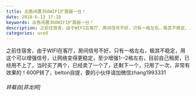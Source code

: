 ```yaml
---
title: 出售闲置360WIFI扩展器一台！
date: 2018-6-13 17:18
keywords: 出售闲置360WIFI扩展器一台！
description: 之前住宿舍，由于WIFI在客厅，房间信号不好，只有一格左右，极其不稳定，用这个可以增强信号，让网络变得更稳定，至少增强1--2格左右，目前自己租房，已经用不上了，当时买了两个，已经卖了一个了，还剩下一个，只用了一次，非常有效果的！600P转了，belton自提，要的小伙伴请加微信zhang1993331
categories: used
---
```

<td class="t_f" id="postmessage_1417650">

之前住宿舍，由于WIFI在客厅，房间信号不好，只有一格左右，极其不稳定，用这个可以增强信号，让网络变得更稳定，至少增强1--2格左右，目前自己租房，已经用不上了，当时买了两个，已经卖了一个了，还剩下一个，只用了一次，非常有效果的！600P转了，belton自提，要的小伙伴请加微信zhang1993331<img alt="" border="0" class="zoom" data-cf-modified-21a597b4ee934732a8d12de3-="" file="http://www.flw.ph/data/attachment/forum/201711/14/160434vobwf6c2mmghfwcn.jpg.thumb.jpg" id="aimg_df2F7" lazyloadthumb="1" onclick="" onmouseover="" src="http://www.flw.ph/data/attachment/forum/201711/14/160434vobwf6c2mmghfwcn.jpg.thumb.jpg"/><img alt="" border="0" class="zoom" data-cf-modified-21a597b4ee934732a8d12de3-="" file="http://www.flw.ph/data/attachment/forum/201711/14/160413zzpntfti8fpff5ll.jpg.thumb.jpg" id="aimg_L4M25" lazyloadthumb="1" onclick="" onmouseover="" src="http://www.flw.ph/data/attachment/forum/201711/14/160413zzpntfti8fpff5ll.jpg.thumb.jpg"/><img alt="" border="0" class="zoom" data-cf-modified-21a597b4ee934732a8d12de3-="" file="http://www.flw.ph/data/attachment/forum/201711/14/160355o955o59c5scng8v2.jpg.thumb.jpg" id="aimg_H5Ifs" lazyloadthumb="1" onclick="" onmouseover="" src="http://www.flw.ph/data/attachment/forum/201711/14/160355o955o59c5scng8v2.jpg.thumb.jpg"/></td>
###### 转载自[菲龙网]